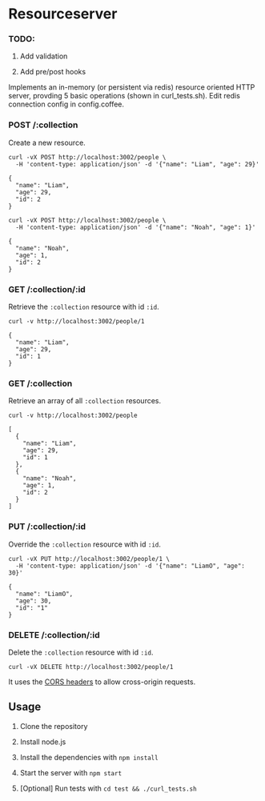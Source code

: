 Resourceserver
===============

### TODO: 

1. Add validation

1. Add pre/post hooks 

Implements an in-memory (or persistent via redis) resource oriented HTTP server, provding 5 basic operations (shown in curl_tests.sh). Edit redis connection config in config.coffee.

### POST /:collection

Create a new resource.

```
curl -vX POST http://localhost:3002/people \
  -H 'content-type: application/json' -d '{"name": "Liam", "age": 29}'
```

```
{
  "name": "Liam",
  "age": 29,
  "id": 2
}
```

```
curl -vX POST http://localhost:3002/people \
  -H 'content-type: application/json' -d '{"name": "Noah", "age": 1}'
```

```
{
  "name": "Noah",
  "age": 1,
  "id": 2
}
```

### GET /:collection/:id

Retrieve the `:collection` resource with id `:id`.

```
curl -v http://localhost:3002/people/1
```

```
{
  "name": "Liam",
  "age": 29,
  "id": 1
}
```

### GET /:collection

Retrieve an array of all `:collection` resources.

```
curl -v http://localhost:3002/people
```

```
[
  {
    "name": "Liam",
    "age": 29,
    "id": 1
  },
  {
    "name": "Noah",
    "age": 1,
    "id": 2
  }
]
```

### PUT /:collection/:id

Override the `:collection` resource with id `:id`.

```
curl -vX PUT http://localhost:3002/people/1 \
  -H 'content-type: application/json' -d '{"name": "LiamO", "age": 30}'
```

```
{
  "name": "LiamO",
  "age": 30,
  "id": "1"
}
```

### DELETE /:collection/:id

Delete the `:collection` resource with id `:id`.

```
curl -vX DELETE http://localhost:3002/people/1
```

It uses the [CORS headers](https://developer.mozilla.org/en/http_access_control) to allow cross-origin requests.

Usage
-----

1. Clone the repository

1. Install node.js

1. Install the dependencies with `npm install`

1. Start the server with `npm start`

1. [Optional] Run tests with `cd test && ./curl_tests.sh`

